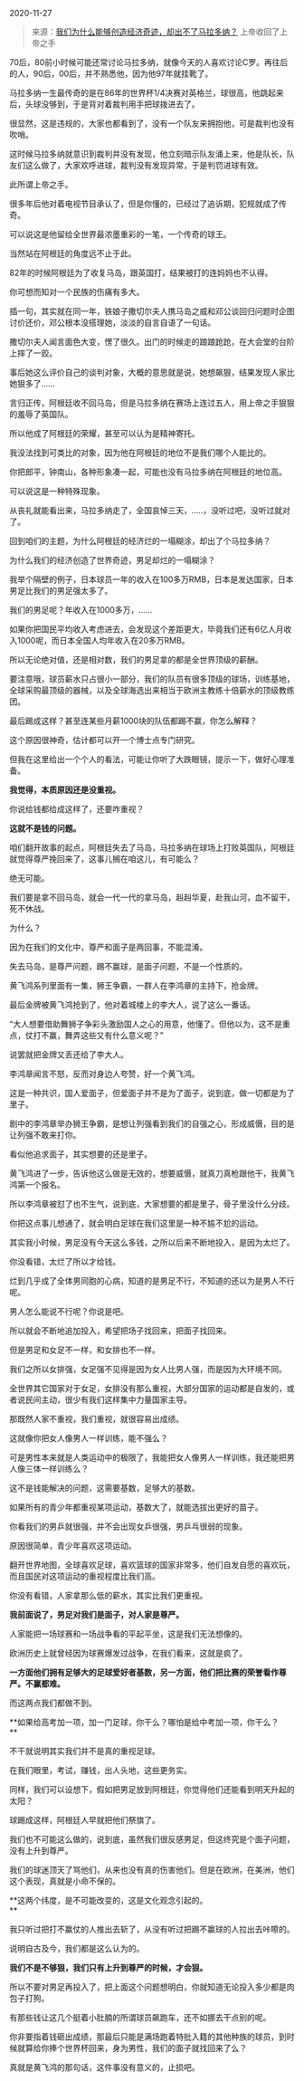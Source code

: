 2020-11-27

> 来源：[我们为什么能够创造经济奇迹，却出不了马拉多纳？](http://mp.weixin.qq.com/s?__biz=MzU3NDc5Nzc0NQ==&mid=2247496183&idx=2&sn=90eadabf06f999489ced0a31220f5e99&chksm=fd2e5329ca59da3fa2bcd89df0f248d823c6ac08f2b76b2e75959e6ea89838b853570609124d&scene=27#wechat_redirect)
> 上帝收回了上帝之手

70后，80前小时候可能还常讨论马拉多纳，就像今天的人喜欢讨论C罗。再往后的人，90后，00后，并不熟悉他，因为他97年就挂靴了。

  

马拉多纳一生最传奇的是在86年的世界杯1/4决赛对英格兰，球很高，他跳起来后，头球没够到，于是背对着裁判用手把球拨进去了。

  

很显然，这是违规的，大家也都看到了，没有一个队友来拥抱他，可是裁判也没有吹哨。  

  

这时候马拉多纳就意识到裁判并没有发现，他立刻暗示队友涌上来，他是队长，队友们这么做了，大家欢呼进球，裁判没有发现异常，于是判罚进球有效。

  

此所谓上帝之手。  

  

很多年后他对着电视节目承认了，但是你懂的，已经过了追诉期，犯规就成了传奇。

  

可以说这是他留给全世界最浓墨重彩的一笔，一个传奇的球王。  

  

当然站在阿根廷的角度远不止于此。  

  

82年的时候阿根廷为了收复马岛，跟英国打，结果被打的连妈妈也不认得。  

  

你可想而知对一个民族的伤痛有多大。  

  

插一句，其实就在同一年，铁娘子撒切尔夫人携马岛之威和邓公谈回归问题时企图讨价还价，邓公根本没搭理她，淡淡的自言自语了一句话。

  

撒切尔夫人闻言面色大变，愣了很久。出门的时候走的踉踉跄跄，在大会堂的台阶上摔了一跤。  

  

事后她这么评价自己的谈判对象，大概的意思就是说，她想飙狠，结果发现人家比她狠多了......

  

言归正传，阿根廷收不回马岛，但是马拉多纳在赛场上连过五人，用上帝之手狠狠的羞辱了英国队。

  

所以他成了阿根廷的荣耀，甚至可以认为是精神寄托。

  

我没法找到可类比的对象，因为他在阿根廷的地位不是我们哪个人能比的。  

  

你把郎平，钟南山，各种形象凑一起，可能也没有马拉多纳在阿根廷的地位高。

  

可以说这是一种特殊现象。  

  

从丧礼就能看出来，马拉多纳走了，全国哀悼三天，.....，没听过吧，没听过就对了。

  

回到咱们的主题，为什么阿根廷的经济烂的一塌糊涂，却出了个马拉多纳？

  

为什么我们的经济创造了世界奇迹，男足却烂的一塌糊涂？

  

我举个隔壁的例子，日本球员一年的收入在100多万RMB，日本是发达国家，日本男足比我们的男足强太多了。

  

我们的男足呢？年收入在1000多万，......  

  

如果你把国民平均收入考虑进去，会发现这个差距更大，毕竟我们还有6亿人月收入1000呢，而日本全国人均年收入在20多万RMB。  

  

所以无论绝对值，还是相对数，我们的男足拿的都是全世界顶级的薪酬。

  

要注意哦，球员薪水只占很小一部分，我们的队员有很多顶级的球场，训练基地，全球采购最顶级的器械，以及全球海选出来相当于欧洲主教练十倍薪水的顶级教练团。

  

最后踢成这样？甚至连某些月薪1000块的队伍都踢不赢，你怎么解释？

  

这个原因很神奇，估计都可以开一个博士点专门研究。

  

但我在这里给出一个个人的看法，可能让你听了大跌眼镜，提示一下，做好心理准备。

  

 **我觉得，本质原因还是没重视。**

  

你说给钱都给成这样了，还要咋重视？  

  

 **这就不是钱的问题。**

  

咱们翻开故事的起点，阿根廷失去了马岛，马拉多纳在球场上打败英国队，阿根廷就觉得尊严挽回来了，这事儿搁在咱这儿，有可能么？  

  

绝无可能。

  

我们要是拿不回马岛，就会一代一代的拿马岛，赳赳华夏，赴我山河，血不留干，死不休战。

  

为什么？

  

因为在我们的文化中，尊严和面子是两回事，不能混淆。

  

失去马岛，是尊严问题，踢不赢球，是面子问题，不是一个性质的。

  

黄飞鸿系列里面有一集，狮王争霸，一群人在李鸿章的主持下，抢金牌。  

  

最后金牌被黄飞鸿抢到了，他对着城楼上的李大人，说了这么一番话。

  

“大人想要借助舞狮子争彩头激励国人之心的用意，他懂了。但他以为，这不是重点，仗打不赢，舞弄这些又有什么意义呢？”

  

说罢就把金牌又丢还给了李大人。  

  

李鸿章闻言不怒，反而对身边人夸赞，好一个黄飞鸿。

  

这是一种共识，国人爱面子，但爱面子并不是为了面子，说到底，做一切都是为了里子。  

  

剧中的李鸿章举办狮王争霸，是想让列强看到我们的自强之心，形成威慑，目的是让列强不敢来打你。

  

看似他追求面子，其实想要的还是里子。  

  

黄飞鸿进了一步，告诉他这么做是无效的，想要威慑，就真刀真枪跟他干，我黄飞鸿第一个报名。

  

所以李鸿章被怼了也不生气，说到底，大家想要的都是里子，骨子里没什么分歧。

  

你把这点事儿想通了，就会明白足球在我们这里是一种不尴不尬的运动。

  

其实我小时候，男足没有今天这么多钱，之所以后来不断地投入，是因为太烂了。

  

你没看错，太烂了所以才给钱。

  

烂到几乎成了全体男同胞的心病，知道的是男足不行，不知道的还以为是男人不行呢。

  

男人怎么能说不行呢？你说是吧。

  

所以就会不断地追加投入，希望把场子找回来，把面子找回来。

  

但是男足和女足不一样，和女排也不一样。

  

我们之所以女排强，女足强不见得是因为女人比男人强，而是因为大环境不同。

  

全世界其它国家对于女足，女排没有那么重视，大部分国家的运动都是自发的，或者说民间主动，很少有我们这样集中力量国家主导。

  

那既然人家不重视，我们重视，就很容易出成绩。

  

这就像你把女人像男人一样训练，能不强么？

  

可是男性本来就是人类运动中的极限了，我能把女人像男人一样训练，我还能把男人像三体一样训练么？

  

这不是钱能解决的问题，这需要基数，足够大的基数。

  

如果所有的青少年都重视某项运动，基数大了，就能选拔出更好的苗子。  

  

你看我们的男乒就很强，并不会出现女乒很强，男乒乓很弱的现象。

  

原因很简单，青少年喜欢这项运动。

  

翻开世界地图，全球喜欢足球，喜欢篮球的国家非常多，他们自发自愿的喜欢玩，而且国民对这项运动的重视程度比我们高。  

  

你没有看错，人家拿那么低的薪水，其实比我们更重视。

  

 **我前面说了，男足对我们是面子，对人家是尊严。**

  

人家能把一场球赛和一场战争看的平起平坐，这是我们无法想像的。

  

欧洲历史上就曾经因为球赛爆发过战争，在我们看来，这就是疯了。  

  

 **一方面他们拥有足够大的足球爱好者基数，另一方面，他们把比赛的荣誉看作尊严。不赢都难。**

  

而这两点我们都做不到。  

  

 **如果给高考加一项，加一门足球，你干么？哪怕是给中考加一项，你干么？  
**

  

不干就说明其实我们并不是真的重视足球。  

  

在我们眼里，考试，赚钱，出人头地，这些更务实。  

  

同样，我们可以设想下，假如把男足放到阿根廷，你觉得他们还能看到明天升起的太阳？  

  

球踢成这样，阿根廷人早就把他们祭旗了。

  

我们也不可能这么做的，说到底，虽然我们很反感男足，但这终究是个面子问题，没有上升到尊严。  

  

我们的球迷顶天了骂他们，从来也没有真的伤害他们。但是在欧洲，在美洲，他们这个表现，真就是小命不保的。

  

 **这两个纬度，是不可能改变的，这是文化观念引起的。  
**

  

我只听过把打不赢仗的人推出去斩了，从没有听过把踢不赢球的人拉出去咔嚓的。  

  

说明自古及今，我们都是这么认为的。  

  

 **我们不是不够狠，我们只有上升到尊严的时候，才会狠。**

  

所以不要对男足再投入了，把上面这个问题想明白，你就知道无论投入多少都是肉包子打狗。  

  

有那些钱让这几个挺着小肚腩的所谓球员飙跑车，还不如挪去干点别的呢。

  

你非要指着钱砸出成绩，那最后只能是满场跑着特批入籍的其他种族的球员，到时候就算给你捧个世界杯回来，身为男性，我们的面子就找回来了么？

  

真就是黄飞鸿的那句话，这件事没有意义的，止损吧。

